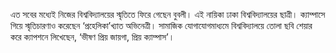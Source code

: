 এত সবের মধ্যেই নিজের বিশ্ববিদ্যালয়ের স্মৃতিতে ফিরে গেছেন বুবলী। এই নায়িকা ঢাকা বিশ্ববিদ্যালয়ের ছাত্রী। ক্যাম্পাসে গিয়ে স্মৃতিচারণাও করেছেন ‘প্রহেলিকা’খ্যাত অভিনেত্রী। সামাজিক যোগাযোগমাধ্যমে বিশ্ববিদ্যালয়ে তোলা ছবি শেয়ার করে ক্যাপশনে লিখেছেন, ‘ভীষণ প্রিয় জায়গা, প্রিয় ক্যাম্পাস’।

